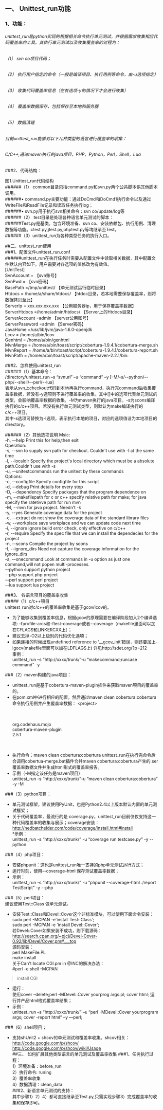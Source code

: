 ## 一、	Unittest_run功能   
### 1、功能：   
###### unittest_run是python实现的根据相关命令执行单元测试，并根据需求收集相应代码覆盖率的工具。其执行单元测试以及收集覆盖率的过程为：   
###### （1）	svn co项目代码；   
###### （2）	执行用户指定的命令（一般是编译项目、执行用例等命令，由-u选项指定）   
###### （3）	收集代码覆盖率信息（在有选项-y的情况下才会进行收集）   
###### （4）	覆盖率数据保存，包括保存至本地和服务器   
###### （5）	数据清理   
###### 目前unittest_run能够对以下几种类型的语言进行覆盖率的收集：  
###### C/C++,通过maven执行的java项目，PHP，Python，Perl，Shell，Lua
###2、代码结构：    
    
图1.Unittest_run代码结构   
######（1）	common目录包括command.py和svn.py两个公共脚本供其他脚本调用。    
######•	command.py主要功能：通过DoCmd和DoCmd1执行命令以及通过WriteFile和ReadFile记录和读取任务执行log；   
######•	svn.py用于执行svn相关命令：svn co/update/log等   
######（2）	test目录是处理各种语言单元测试的脚本：    
######Test.py是基类，包含环境准备、svn co、安装依赖包、执行用例、清理数据等功能。ctest.py,jtest.py,phptest.py等均继承至Test。   
######（3）unittest_run为各种类型任务的执行入口。  
      
##二、unittest_run使用   
###1、配置文件unittest_run.conf    
######unittest_run在执行任务时需要从配置文件中读取相关数据，其中配置文件默认内容如下，用户需要对各选项的值修改为有效值。   
[UnitTest]   
SvnAccount = 【svn账号】   
SvnPwd = 【svn密码】   
BasePath =/tmp/unittest/ 【单元测试运行临时目录】   
Htdocs = /home/a/share/htdocs/ 【htdoc目录，若本地需要保存覆盖率，则将数据拷贝至此】   
ServerIp = xxx.xxx.xxx.xxx 【公用服务器ip，用于保存覆盖率数据】   
ServerHtdocs =/home/admin/htdocs/ 【Server上的Htdocs目录】    
ServerAccount =admin 【server公用账号】    
ServerPassword =admin 【Server密码】    
JavaHome  =/usr/lib/jvm/java-1.6.0-openjdk    
Lcov = /home/a/bin/lcov    
Genhtml = /home/a/bin/genhtml    
MvnMerge = /home/a/bin/toast/script/cobertura-1.9.4.1/cobertura-merge.sh    
MvnReport = /home/a/bin/toast/script/cobertura-1.9.4.1/cobertura-report.sh    
MvnPath   = /home/a/bin/toast/script/apache-maven-2.2.1/bin:    
    


###2、怎样使用unittest_run    
######（1）基本命令：    
/directory/unittest_run –s “svnurl” –u “command” –y [–M/-s/--python/--php/--shell/--perl/--lua]    
表示从svn上checkout代码到本地再执行command，执行完command后收集覆盖率数据，若没有-y选项则不进行覆盖率的收集。其中[]中的选项代表单元测试的类型，会影响覆盖率数据的收集，-M为maven执行的java项目，-s为scons编译执行的c/c++项目。若没有执行单元测试类型，则默认为make编译执行的c/c++项目。    
其中-s选项可替换为-l选项，表示执行本地的项目，对应的选项值设为本地项目的directory。     

######（2）其他选项说明
Msic:     
  -h, --help                          Print this for help,then exit    
Operation:     
  -s, --svn                           to supply svn path for checkout. Couldn't use with -l at the same time    
  -l, --localdir                      Specify the project's local directory which must be a absolute path.Couldn't use with -s    
  -u, --unitestcommands               run the unitest by these commands    
Options:     
  -c, --configfile                    Specify configfile for this script    
  -d, --debug                         Print details for every step    
  -D, --dependency                    Specify packages that the program dependence on     
  -m, --makefilepath                  for c or c++ specify relative path for make; for java specify the ratetivve path for run mvn     
  -M, --mvn                           for java project. Needn't -k     
  -y, --yes                           Generate coverage data for the project     
  -e, --extract                       do not show the coverage data of the standard library files     
  -w, --workplace                     save workplace and we can update code next time     
  -i, --ignore                        ignore build error check, only effective on c/c++     
  -r, --require                       Specify the spec file that we can install the dependecies for the project     
  -n, --scons                         Compile the project by scons    
  -I, --ignore_dirs                   Need not capture the coverage information for the ignore_dirs      
  -a, --onecommand                    Look at commands in -u option as just one command,will not popen multi-processes.     
  --python  				         support python project     
  --php  				         support php project     
  --perl                                         support perl project      
  --lua                                          support lua project     

###3、	各语言项目的覆盖率收集     
#####（1）c/c++项目    
unittest_run对c/c++的覆盖率收集是基于gcov/lcov的。      
*  为了能够收集到覆盖率信息，根据gcov的原理需要在编译阶段加入2个编译选项: -fprofile-arcs和-ftest-coverage或者--coverage（makefile里面可以加在CFLAGS和LINKERCXX上）；    
*  建议去掉-O2以上级别的代码优化选项；    
*  如果连接的时候出现undefined reference to ‘__gcov_init’错误，则还要加上-lgocv(makefile里面可以加在LDFLAGS上)
 详见http://sdet.org/?p=212     
       事例：    
unittest_run –s “http://xxxx/trunk/”-u “makecommand;runcase command” -y 

###（2）maven构建的java项目：
*  unittest_run是基于cobertura-maven-plugin插件来获取maven项目的覆盖率的。
*  在pom.xml中进行相应的配置，然后通过maven clean cobertura:cobertura命令执行用例并产生覆盖率数据：
\<project\>  
    <reporting>  
        <plugins>  
            <plugin>  
                <groupId>org.codehaus.mojo</groupId>  
                <artifactId>cobertura-maven-plugin</artifactId>  
                <version>2.5.1</version>  
            </plugin>  
        </plugins>  
    </reporting>  
</project>

* 执行命令：maven clean cobertura:cobertura unittest_run在执行完命令后会调用cobertua-merge.bat插件合并maven cobertura:cobertura产生的.ser覆盖率数据文件并生成html形式的覆盖率报告。       
* 示例（-M指定该任务是maven项目）     
unittest_run -s “http://xxxx/trunk/”-u “maven clean cobertura:cobertura” -y -M    

###（3）python项目：    
* 单元测试框架，建议使用PyUnit，也是Python2.4以上版本默认内置的单元测试框架；     
* 关于代码覆盖率，最流行的是 coverage.py，unittest_run目前仅仅支持这一种代码覆盖率的收集与展示；coverage安装：     http://nedbatchelder.com/code/coverage/install.html#install     
*示例：     
unittest_run -s “http://xxxx/trunk/” -u “coverage run testcase.py” -y --python    

###（4）php项目：    
* 安装phpunit：这也是unittest_run唯一支持的php单元测试运行方式；     
* 运行时刻，使用--coverage-html 保存测试覆盖率数据；    
* 示例：    
unittest_run -s “http://xxxx/trunk/” -u “phpunit --coverage-html ./report TestScript” -y --php    

###（5）perl项目：       
建议使用Test::Class 做单元测试。       
* 安装Test::Class和Devel::Cover这个非标准模块，可以使用下面命令安装：     
sudo perl -MCPAN -e'install Test::Class';     
sudo  perl -MCPAN -e 'install Devel::Cover';     
若Devel::Cover如果安装不成功，则下载源码：     
 http://search.cpan.org/~pjcj/Devel-Cover-0.92/lib/Devel/Cover.pm#___top    
源码安装：    
perl MakeFile.PL     
make install      
关于Can't locate CGI.pm in @INC的解决办法：    
#perl -e shell -MCPAN     
>install CGI    

* 运行：    
使用cover –delete;perl -MDevel::Cover yourprog args.pl; cover html; 运行并产品html格式覆盖率结果；    
* 示例：    
unittest_run –s “http://xxxx/trunk/” –u “perl -MDevel::Cover yourprogram args; cover -report html” –y ––perl;     

###（6）shell项目；    
* 支持shUnit2 + shcov的单元测试和覆盖率收集。shcov相关：http://code.google.com/p/shcov/    
    http://code.google.com/p/shcov/wiki/Usage    
##三、	如何扩展其他类型语言的单元测试及覆盖率收集
###1、任务执行过程：    
 1）环境准备：before_run     
 2）执行命令: runing    
 3）覆盖率收集    
 4）数据清理：clean_data    
###2、新语言单元测试的支持：    
其中步骤1）2）4）都可直接继承至Test.py,只需实现步骤3）完成覆盖率的收集和保存即可。    
